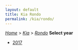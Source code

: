 ```yaml
---
layout: default
title: Kia Rondo
permalink: /kia/rondo/
---
```

[*Home*](/) > [*Kia*](/kia/) > [*Rondo*](/kia/rondo/)
**Select year**
- [2017](/kia/rondo/2017/)